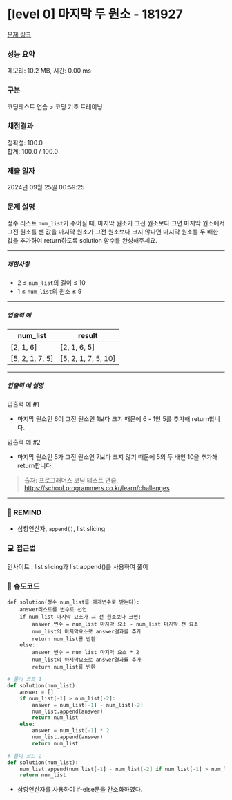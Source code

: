# [level 0] 마지막 두 원소 - 181927 

[문제 링크](https://school.programmers.co.kr/learn/courses/30/lessons/181927?language=python3) 

### 성능 요약

메모리: 10.2 MB, 시간: 0.00 ms

### 구분

코딩테스트 연습 > 코딩 기초 트레이닝

### 채점결과

정확성: 100.0<br/>합계: 100.0 / 100.0

### 제출 일자

2024년 09월 25일 00:59:25

### 문제 설명

<p>정수 리스트 <code>num_list</code>가 주어질 때, 마지막 원소가 그전 원소보다 크면 마지막 원소에서 그전 원소를 뺀 값을 마지막 원소가 그전 원소보다 크지 않다면 마지막 원소를 두 배한 값을 추가하여 return하도록 solution 함수를 완성해주세요.</p>

<hr>

<h5>제한사항</h5>

<ul>
<li>2 ≤ <code>num_list</code>의 길이 ≤ 10</li>
<li>1 ≤ <code>num_list</code>의 원소 ≤ 9</li>
</ul>

<hr>

<h5>입출력 예</h5>
<table class="table">
        <thead><tr>
<th>num_list</th>
<th>result</th>
</tr>
</thead>
        <tbody><tr>
<td>[2, 1, 6]</td>
<td>[2, 1, 6, 5]</td>
</tr>
<tr>
<td>[5, 2, 1, 7, 5]</td>
<td>[5, 2, 1, 7, 5, 10]</td>
</tr>
</tbody>
      </table>
<hr>

<h5>입출력 예 설명</h5>

<p>입출력 예 #1</p>

<ul>
<li>마지막 원소인 6이 그전 원소인 1보다 크기 때문에 6 - 1인 5를 추가해 return합니다.</li>
</ul>

<p>입출력 예 #2</p>

<ul>
<li>마지막 원소인 5가 그전 원소인 7보다 크지 않기 때문에 5의 두 배인 10을 추가해 return합니다.</li>
</ul>


> 출처: 프로그래머스 코딩 테스트 연습, https://school.programmers.co.kr/learn/challenges
---
### 🤔 REMIND
- 삼항연산자, `append()`, list slicing

### 💻 접근법
인사이트 : list slicing과 list.append()를 사용하여 풀이


### 📝 슈도코드
```
def solution(정수 num_list를 매개변수로 받는다):
    answer리스트를 변수로 선언
    if num_list 마지막 요소가 그 전 원소보다 크면:
        answer 변수 = num_list 마지막 요소 - num_list 마지막 전 요소
        num_list의 마지막요소로 answer결과를 추가
        return num_list를 반환
    else:
        answer 변수 = num_list 마지막 요소 * 2
        num_list의 마지막요소로 answer결과를 추가
        return num_list를 반환
```
```python
# 풀이 코드 1
def solution(num_list):
    answer = []
    if num_list[-1] > num_list[-2]:
        answer = num_list[-1] - num_list[-2]
        num_list.append(answer)
        return num_list
    else:
        answer = num_list[-1] * 2
        num_list.append(answer)
        return num_list
```
```python
# 풀이 코드 2
def solution(num_list):
    num_list.append(num_list[-1] - num_list[-2] if num_list[-1] > num_list[-2] else num_list[-1] * 2)
    return num_list
```
- 삼항연산자를 사용하여 if-else문을 간소화하였다.
